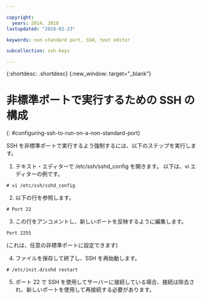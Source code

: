 ```yaml
---

copyright:
  years: 2014, 2018
lastupdated: "2018-02-23"

keywords: non-standard port, SSH, text editor

subcollection: ssh-keys

---
```


{:shortdesc: .shortdesc}
{:new_window: target="_blank"}

# 非標準ポートで実行するための SSH の構成
{: #configuring-ssh-to-run-on-a-non-standard-port}

SSH を非標準ポートで実行するよう強制するには、以下のステップを実行します。

1. テキスト・エディターで /etc/ssh/sshd_config を開きます。 以下は、vi エディターの例です。
```
# vi /etc/ssh/sshd_config
```

2. 以下の行を参照します。
```
# Port 22
```

3. この行をアンコメントし、新しいポートを反映するように編集します。
```
Port 2255
```
(これは、任意の非標準ポートに設定できます)

4. ファイルを保存して終了し、SSH を再始動します。
```
# /etc/init.d/sshd restart
```

5. ポート 22 で SSH を使用してサーバーに接続している場合、接続は除去され、新しいポートを使用して再接続する必要があります。
